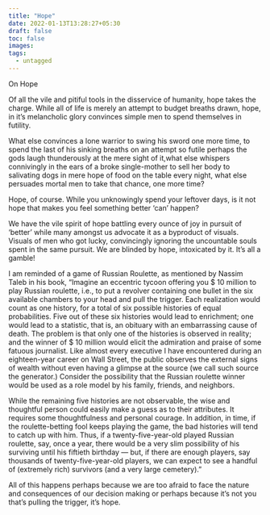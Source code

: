 ```yaml
---
title: "Hope"
date: 2022-01-13T13:28:27+05:30
draft: false
toc: false
images:
tags:
  - untagged
---
```

On Hope

Of all the vile and pitiful tools in the disservice of humanity, hope takes the charge. While all of life is merely an attempt to budget breaths drawn, hope, in it’s melancholic glory convinces simple men to spend themselves in futility.

What else convinces a lone warrior to swing his sword one more time, to spend the last of his sinking breaths on an attempt so futile perhaps the gods laugh thunderously at the mere sight of it,what else whispers connivingly in the ears of a broke single-mother to sell her body to salivating dogs in mere hope of food on the table every night, what else persuades mortal men to take that chance, one more time?

Hope, of course. While you unknowingly spend your leftover days, is it not hope that makes you feel something better ‘can’ happen?

We have the vile spirit of hope battling every ounce of joy in pursuit of ‘better’ while many amongst us advocate it as a byproduct of visuals. Visuals of men who got lucky, convincingly ignoring the uncountable souls spent in the same pursuit. We are blinded by hope, intoxicated by it.
It’s all a gamble!

I am reminded of a game of Russian Roulette, as mentioned by Nassim Taleb in his book, “Imagine an eccentric tycoon offering you $ 10 million to play Russian roulette, i.e., to put a revolver containing one bullet in the six available chambers to your head and pull the trigger. Each realization would count as one history, for a total of six possible histories of equal probabilities. Five out of these six histories would lead to enrichment; one would lead to a statistic, that is, an obituary with an embarrassing cause of death. The problem is that only one of the histories is observed in reality; and the winner of $ 10 million would elicit the admiration and praise of some fatuous journalist. Like almost every executive I have encountered during an eighteen-year career on Wall Street, the public observes the external signs of wealth without even having a glimpse at the source (we call such source the generator.) Consider the possibility that the Russian roulette winner would be used as a role model by his family, friends, and neighbors.

While the remaining five histories are not observable, the wise and thoughtful person could easily make a guess as to their attributes. It requires some thoughtfulness and personal courage. In addition, in time, if the roulette-betting fool keeps playing the game, the bad histories will tend to catch up with him. Thus, if a twenty-five-year-old played Russian roulette, say, once a year, there would be a very slim possibility of his surviving until his fiftieth birthday — but, if there are enough players, say thousands of twenty-five-year-old players, we can expect to see a handful of (extremely rich) survivors (and a very large cemetery).”

All of this happens perhaps because we are too afraid to face the nature and consequences of our decision making or perhaps because it’s not you that’s pulling the trigger, it’s hope.

